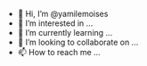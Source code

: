 - 👋 Hi, I’m @yamilemoises
- 👀 I’m interested in ...
- 🌱 I’m currently learning ...
- 💞️ I’m looking to collaborate on ...
- 📫 How to reach me ...

<!---
yamilemoises/yamilemoises is a ✨ special ✨ repository because its `README.md` (this file) appears on your GitHub profile.
You can click the Preview link to take a look at your changes.
--->
